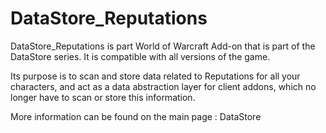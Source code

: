 # DataStore_Reputations

DataStore_Reputations is part World of Warcraft Add-on that is part of the DataStore series.
It is compatible with all versions of the game.

Its purpose is to scan and store data related to Reputations for all your characters, and act as a data abstraction layer for client addons, which no longer have to scan or store this information.

More information can be found on the main page : DataStore
